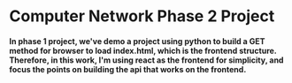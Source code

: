 # Computer Network Phase 2 Project
#### In phase 1 project, we've demo a project using python to build a GET method for browser to load index.html, which is the frontend structure. Therefore, in this work, I'm using react as the frontend for simplicity, and focus the points on building the api that works on the frontend.
